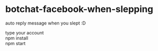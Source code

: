 # botchat-facebook-when-slepping

auto reply message when you slept :D

type your account
<br>
npm install
<br>
npm start
